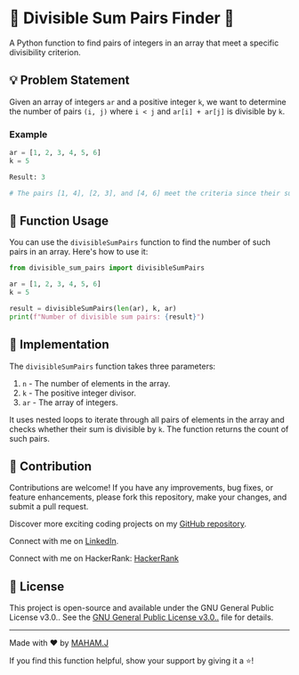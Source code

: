 # 🤖 Divisible Sum Pairs Finder 🤖

A Python function to find pairs of integers in an array that meet a specific divisibility criterion.

## 💡 Problem Statement

Given an array of integers `ar` and a positive integer `k`, we want to determine the number of pairs `(i, j)` where `i < j` and `ar[i] + ar[j]` is divisible by `k`.

### Example

```python
ar = [1, 2, 3, 4, 5, 6]
k = 5

Result: 3

# The pairs [1, 4], [2, 3], and [4, 6] meet the criteria since their sums are divisible by 5.
```

## 🚀 Function Usage

You can use the `divisibleSumPairs` function to find the number of such pairs in an array. Here's how to use it:

```python
from divisible_sum_pairs import divisibleSumPairs

ar = [1, 2, 3, 4, 5, 6]
k = 5

result = divisibleSumPairs(len(ar), k, ar)
print(f"Number of divisible sum pairs: {result}")
```

## 🔧 Implementation

The `divisibleSumPairs` function takes three parameters:

1. `n` - The number of elements in the array.
2. `k` - The positive integer divisor.
3. `ar` - The array of integers.

It uses nested loops to iterate through all pairs of elements in the array and checks whether their sum is divisible by `k`. The function returns the count of such pairs.

## 🌟 Contribution

Contributions are welcome! If you have any improvements, bug fixes, or feature enhancements, please fork this repository, make your changes, and submit a pull request.

Discover more exciting coding projects on my [GitHub repository](https://github.com/Maham-j).

Connect with me on [LinkedIn](https://www.linkedin.com/in/maham-jamil-268584267).

Connect with me on HackerRank: [HackerRank ](https://www.hackerrank.com/maham_jamil)


## 📄 License

This project is open-source and available under the GNU General Public License v3.0.. See the [GNU General Public License v3.0..](LICENSE) file for details.

---

Made with ❤️ by [MAHAM.J](https://github.com/yourusername)

If you find this function helpful, show your support by giving it a ⭐️!

